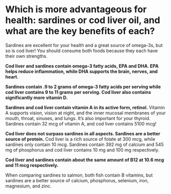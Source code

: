 # Which is more advantageous for health: sardines or cod liver oil, and what are the key benefits of each?

Sardines are excellent for your health and a great source of omega-3s, but so is cod liver! You should consume both foods because they each have their own strengths.

**Cod liver and sardines contain omega-3 fatty acids, EPA and DHA. EPA helps reduce inflammation, while DHA supports the brain, nerves, and heart.**

**Sardines contain .9 to 2 grams of omega-3 fatty acids per serving while cod liver contains 9 to 11 grams per serving. Cod liver also contains significantly more vitamin D.**

**Sardines and cod liver contain vitamin A in its active form, retinol.** Vitamin A supports vision, vision at night, and the inner mucosal membranes of your mouth, throat, sinuses, and lungs. It’s also important for your thyroid. Sardines contain 32 mcg of vitamin A, and cod liver contains 5100 mcg!

**Cod liver does not surpass sardines in all aspects. Sardines are a better source of protein.** Cod liver is a rich source of folate at 300 mcg, while sardines only contain 10 mcg. Sardines contain 392 mg of calcium and 545 mg of phosphorus and cod liver contains 10 mg and 100 mg respectively.

**Cod liver and sardines contain about the same amount of B12 at 10.6 mcg and 11 mcg respectively.**

When comparing sardines to salmon, both fish contain B vitamins, but sardines are a better source of calcium, phosphorus, selenium, iron, magnesium, and zinc.